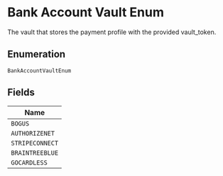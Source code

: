 
# Bank Account Vault Enum

The vault that stores the payment profile with the provided vault_token.

## Enumeration

`BankAccountVaultEnum`

## Fields

| Name |
|  --- |
| `BOGUS` |
| `AUTHORIZENET` |
| `STRIPECONNECT` |
| `BRAINTREEBLUE` |
| `GOCARDLESS` |

